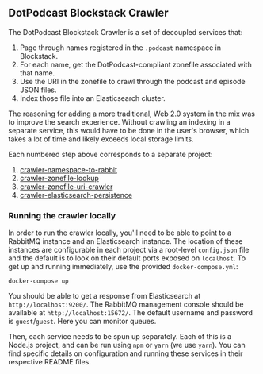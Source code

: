 ## DotPodcast Blockstack Crawler

The DotPodcast Blockstack Crawler is a set of decoupled services that:

1. Page through names registered in the `.podcast` namespace in
Blockstack.
1. For each name, get the DotPodcast-compliant zonefile associated with that name.
1. Use the URI in the zonefile to crawl through the podcast and episode
JSON files.
1. Index those file into an Elasticsearch cluster.

The reasoning for adding a more traditional, Web 2.0 system in the mix
was to improve the search experience. Without crawling an indexing in a
separate service, this would have to be done in the user's browser,
which takes a lot of time and likely exceeds local storage limits.

Each numbered step above corresponds to a separate project:

1. [crawler-namespace-to-rabbit](https://github.com/DotPodcast/crawler-namespace-to-rabbit)
1. [crawler-zonefile-lookup](https://github.com/DotPodcast/crawler-zonefile-lookup)
1. [crawler-zonefile-uri-crawler](https://github.com/DotPodcast/crawler-zonefile-uri-crawler)
1. [crawler-elasticsearch-persistence](https://github.com/DotPodcast/crawler-elasticsearch-persistence)

### Running the crawler locally

In order to run the crawler locally, you'll need to be able to point to
a RabbitMQ instance and an Elasticsearch instance. The location of these
instances are configurable in each project via a root-level
`config.json` file and the default is to look on their default ports
exposed on `localhost`. To get up and running immediately, use the
provided `docker-compose.yml`:

```
docker-compose up
```

You should be able to get a response from Elasticsearch at
`http://localhost:9200/`. The RabbitMQ management console should be
available at `http://localhost:15672/`. The default username and
password is `guest`/`guest`. Here you can monitor queues.

Then, each service needs to be spun up separately. Each of this is a
Node.js project, and can be run using `npm` or `yarn` (we use `yarn`).
You can find specific details on configuration and running these
services in their respective README files.

